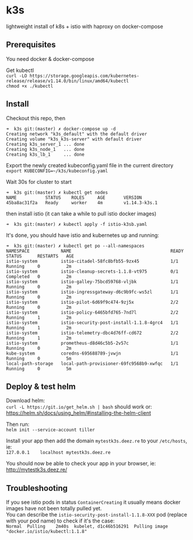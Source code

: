 # k3s
lightweight install of k8s + istio with haproxy on docker-compose

## Prerequisites

You need docker & docker-compose  

Get kubectl  
```curl -LO https://storage.googleapis.com/kubernetes-release/release/v1.14.0/bin/linux/amd64/kubectl```  
```chmod +x ./kubectl```

## Install

Checkout this repo, then  

```
➜  k3s git:(master) ✗ docker-compose up -d   
Creating network "k3s_default" with the default driver
Creating volume "k3s_k3s-server" with default driver
Creating k3s_server_1 ... done
Creating k3s_node_1   ... done
Creating k3s_lb_1     ... done
```

Export the newly created kubeconfig.yaml file in the current directory  
```export KUBECONFIG=~/k3s/kubeconfig.yaml```

Wait 30s for cluster to start  
```
➜  k3s git:(master) ✗ kubectl get nodes
NAME           STATUS    ROLES     AGE       VERSION
45ba8ac31f2a   Ready     worker    4m        v1.14.3-k3s.1
```



then install istio  (it can take a while to pull istio docker images)

```➜  k3s git:(master) ✗ kubectl apply -f istio-k3sb.yaml```

It's done, you should have istio and kubernetes up and running:  
```
➜  k3s git:(master) ✗ kubectl get po --all-namespaces        
NAMESPACE            NAME                                      READY     STATUS      RESTARTS   AGE
istio-system         istio-citadel-58fc8bfb55-9zx45            1/1       Running     0          2m
istio-system         istio-cleanup-secrets-1.1.8-vt975         0/1       Completed   0          2m
istio-system         istio-galley-75bcd59768-vljbk             1/1       Running     0          2m
istio-system         istio-ingressgateway-d6c9b9fc-ws5zl       1/1       Running     0          2m
istio-system         istio-pilot-6d69f9c474-9zj5x              2/2       Running     0          2m
istio-system         istio-policy-6465bfd765-7nd7l             2/2       Running     1          2m
istio-system         istio-security-post-install-1.1.8-4grc4   1/1       Running     1          2m
istio-system         istio-telemetry-dbc4d76ff-cd672           2/2       Running     1          2m
istio-system         prometheus-d8d46c5b5-2v57c                1/1       Running     0          2m
kube-system          coredns-695688789-jvwjn                   1/1       Running     0          5m
local-path-storage   local-path-provisioner-69fc9568b9-xwfqc   1/1       Running     0          5m
```

## Deploy & test helm

Download helm:  
```curl -L https://git.io/get_helm.sh | bash``` should work or:  https://helm.sh/docs/using_helm/#installing-the-helm-client  

Then run:  
```helm init --service-account tiller```  

Install your app then add the domain ```mytestk3s.deez.re``` to your ```/etc/hosts```, ie:    
```127.0.0.1	localhost mytestk3s.deez.re```  

You should now be able to check your app in your browser, ie:  
http://mytestk3s.deez.re/

## Troubleshooting

If you see istio pods in status ```ContainerCreating``` it usually means docker images have not been totally pulled yet.  
You can describe the ```istio-security-post-install-1.1.8-XXX``` pod (replace with your pod name) to check if it's the case:  
```Normal  Pulling    2m40s  kubelet, d1c46b516291  Pulling image "docker.io/istio/kubectl:1.1.8"```

